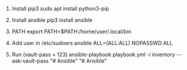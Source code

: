 1. Install pip3
sudo apt install python3-pip

2. Install ansible
pip3 install ansible

3. PATH
export PATH=$PATH:/home/user/.local/bin

4. Add user in /etc/sudoers
ansible ALL=(ALL:ALL) NOPASSWD:ALL

5. Run (vault-pass = 123)
 ansible-playbook playbook.yml -i inventory --ask-vault-pass
"# Ansible" 
"# Ansible" 
